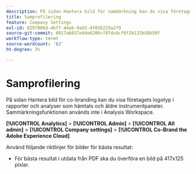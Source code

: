 ```yaml
---
description: På sidan Hantera bild för sammärkning kan du visa företagets logotyp i nedladdade rapporter.
title: Samprofilering
feature: Company Settings
exl-id: 0297086d-4bff-44ab-9ad2-4f036215a2f9
source-git-commit: 0017a6657e4de6206cf97dc6cf6f2b132b50b50f
workflow-type: tm+mt
source-wordcount: '62'
ht-degree: 3%

---
```


# Samprofilering

På sidan Hantera bild för co-branding kan du visa företagets logotyp i rapporter och analyser som hämtats och äldre instrumentpaneler. Sammärkningsfunktionen används inte i Analysis Workspace.

**[!UICONTROL Analytics]** > **[!UICONTROL Admin]** > **[!UICONTROL All admin]** > **[!UICONTROL Company settings]** > **[!UICONTROL Co-Brand the Adobe Experience Cloud]**

Använd följande riktlinjer för bilder för bästa resultat:

* För bästa resultat i utdata från PDF ska du överföra en bild på 417x125 pixlar.
